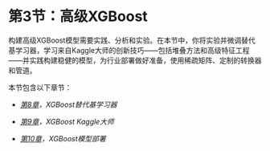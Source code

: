 # 第3节：高级XGBoost

构建高级XGBoost模型需要实践、分析和实验。在本节中，你将实验并微调替代基学习器，学习来自Kaggle大师的创新技巧——包括堆叠方法和高级特征工程——并实践构建稳健的模型，为行业部署做好准备，使用稀疏矩阵、定制的转换器和管道。

本节包含以下章节：

+   [*第8章*](B15551_08_Final_NM_ePUB.xhtml#_idTextAnchor189)*，XGBoost替代基学习器*

+   [*第9章*](B15551_09_Final_NM_ePUB.xhtml#_idTextAnchor211)*，XGBoost Kaggle大师*

+   [*第10章*](B15551_10_Final_NM_ePUB.xhtml#_idTextAnchor230)*，XGBoost模型部署*
